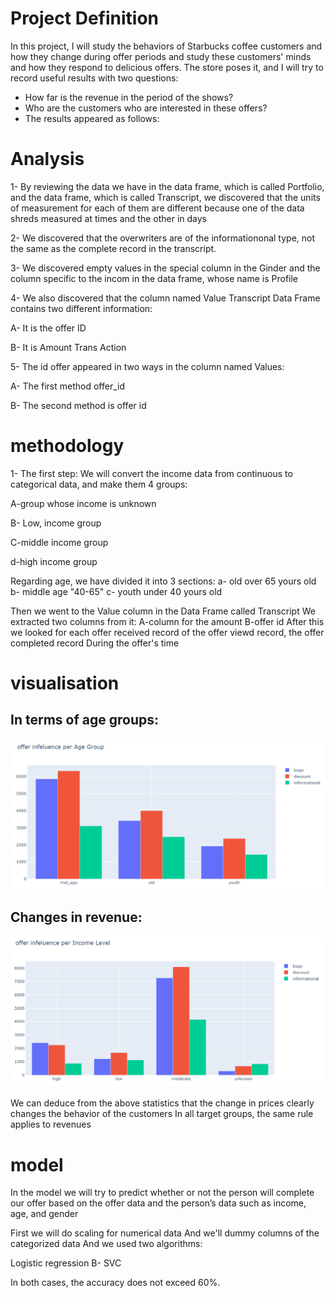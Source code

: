 
# Project Definition




In this project, I will study the behaviors of Starbucks coffee customers and how they change during offer periods and study these customers' minds and how they respond to delicious offers. The store poses it, and I will try to record useful results with two questions:

 - How far is the revenue in the period of the shows?
 - Who are the customers who are interested in these offers?
 - The results appeared as follows:

# Analysis
1- By reviewing the data we have in the data frame, which is called Portfolio, and the data frame, which is called Transcript, we discovered that the units of measurement for each of them are different because one of the data shreds measured at times and the other in days

2- We discovered that the overwriters are of the informationonal type, not the same as the complete record in the transcript.

3- We discovered empty values ​​in the special column in the Ginder and the column specific to the incom in the data frame, whose name is Profile

4- We also discovered that the column named Value Transcript Data Frame contains two different information:

A- It is the offer ID

B- It is Amount Trans Action

5- The id offer appeared in two ways in the column named Values:

A- The first method offer_id

B- The second method is offer id

# methodology
1- The first step: We will convert the income data from continuous to categorical data, and make them 4 groups:

A-group whose income is unknown

B- Low,  income group

C-middle  income group

d-high income group


Regarding age, we have divided it into 3 sections:
a- old over 65 yours old
b- middle age "40-65"
c- youth under 40 yours old

Then we went to the Value column in the Data Frame called Transcript
We extracted two columns from it:
A-column for the amount
B-offer id
After this we looked for each offer received record of the offer viewd record, the offer completed record
During the  offer's time

# visualisation


## In terms of age groups:

![age_group_analysis](age_group_analysis.png)

## Changes in revenue:

![income_analysis](income_analysis.png)


 We can deduce from the above statistics that the change in prices clearly changes the behavior of the customers
 In all target groups, the same rule applies to revenues
 
 
 # model
In the model we will try to predict whether or not the person will complete our offer based on the offer data and the person’s data such as income, age, and gender
 
 First we will do scaling for numerical data And we'll dummy columns of the categorized data
 And we used two algorithms:

Logistic regression
B- SVC

In both cases, the accuracy does not exceed 60%.

